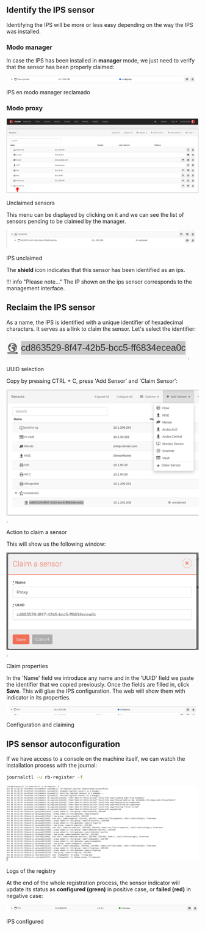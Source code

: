 ## Identify the IPS sensor

Identifying the IPS will be more or less easy depending on the way the IPS was installed.

### Modo manager

In case the IPS has been installed in **manager** mode, we just need to verify that the sensor has been properly claimed:

![IPS en modo manager reclamado](images/IPS_manager_claimed.png)

IPS en modo manager reclamado

### Modo proxy

![Unclaimed sensors](images/Unclaimed_loc.png)

Unclaimed sensors

This menu can be displayed by clicking on it and we can see the list of sensors pending to be claimed by the manager. 

![IPS unclaimed](images/ips_unclaimed.png)

IPS unclaimed

The **shield** icon indicates that this sensor has been identified as an ips.

!!! info "Please note..."
    The IP shown on the ips sensor corresponds to the management interface.

## Reclaim the IPS sensor

As a name, the IPS is identified with a unique identifier of hexadecimal characters. It serves as a link to claim the sensor. Let's select the identifier:

![UUID selection](images/select_uuid.png).

UUID selection

Copy by pressing CTRL + C, press 'Add Sensor' and 'Claim Sensor':

![Action of claiming a sensor](images/Claim_sensor.png).

Action to claim a sensor

This will show us the following window:

![Claim properties](images/Claim_sensor_fields.png).

Claim properties

In the 'Name' field we introduce any name and in the 'UUID' field we paste the identifier that we copied previously. Once the fields are filled in, click **Save**. This will glue the IPS configuration. The web will show them with indicator in its properties.

![Configuration and claim](images/Configuring_claimed_IPS.png)

Configuration and claiming

## IPS sensor autoconfiguration

If we have access to a console on the machine itself, we can watch the installation process with the journal:

``` bash title="Print the setup logs"
journalctl -u rb-register -f
```

![Logs of the registry](images/journal_register.png)

Logs of the registry

At the end of the whole registration process, the sensor indicator will update its status as **configured (green)** in positive case, or **failed (red)** in negative case:

![IPS configured](images/IPS_configured.png)

IPS configured
